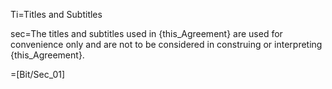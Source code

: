 Ti=Titles and Subtitles

sec=The titles and subtitles used in {this_Agreement} are used for convenience only and are not to be considered in construing or interpreting {this_Agreement}.

=[Bit/Sec_01]